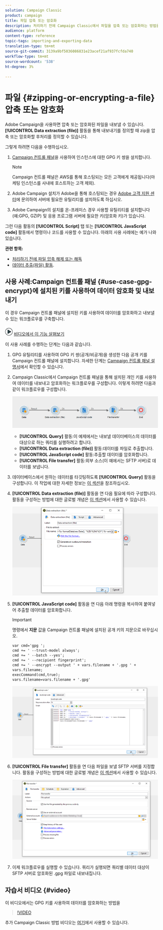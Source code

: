 ```yaml
---
solution: Campaign Classic
product: campaign
title: 파일 압축 또는 암호화
description: 처리하기 전에 Campaign Classic에서 파일을 압축 또는 암호화하는 방법을 알아봅니다.
audience: platform
content-type: reference
topic-tags: importing-and-exporting-data
translation-type: tm+mt
source-git-commit: 3139a9bf5036086831e23acef21af937fcfda740
workflow-type: tm+mt
source-wordcount: '538'
ht-degree: 3%

---
```



# 파일 {#zipping-or-encrypting-a-file} 압축 또는 암호화

Adobe Campaign을 사용하면 압축 또는 암호화된 파일을 내보낼 수 있습니다. **[!UICONTROL Data extraction (file)]** 활동을 통해 내보내기를 정의할 때 zip을 압축 또는 암호화할 후처리를 정의할 수 있습니다.

그렇게 하려면 다음을 수행하십시오.

1. [Campaign 컨트롤 패널](https://docs.adobe.com/content/help/en/control-panel/using/instances-settings/gpg-keys-management.html#encrypting-data)을 사용하여 인스턴스에 대한 GPG 키 쌍을 설치합니다.

   >[!NOTE]
   >
   >Campaign 컨트롤 패널은 AWS를 통해 호스팅되는 모든 고객에게 제공됩니다(마케팅 인스턴스를 사내에 호스트하는 고객 제외).

1. Adobe Campaign 설치가 Adobe을 통해 호스팅되는 경우 [Adobe 고객 지원 센터](https://helpx.adobe.com/enterprise/admin-guide.html/enterprise/using/support-for-experience-cloud.ug.html)에 문의하여 서버에 필요한 유틸리티를 설치하도록 하십시오.
1. Adobe Campaign의 설치를 온-프레미스 경우 사용할 유틸리티를 설치합니다(예:GPG, GZIP) 및 응용 프로그램 서버에 필요한 키(암호화 키)가 있습니다.

그런 다음 활동의 **[!UICONTROL Script]** 탭 또는 **[!UICONTROL JavaScript code]** 활동에서 명령이나 코드를 사용할 수 있습니다. 아래의 사용 사례에는 예가 나와 있습니다.

**관련 항목:**

* [처리하기 전에 파일 압축 해제 또는 해독](../../platform/using/unzip-decrypt.md)
* [데이터 추출(파일) 활동](../../workflow/using/extraction--file-.md).

## 사용 사례:Campaign 컨트롤 패널 {#use-case-gpg-encrypt}에 설치된 키를 사용하여 데이터 암호화 및 내보내기

이 경우 Campaign 컨트롤 패널에 설치된 키를 사용하여 데이터를 암호화하고 내보낼 수 있는 워크플로우를 구축합니다.

![](assets/do-not-localize/how-to-video.png) [비디오에서 이 기능 살펴보기](#video)

이 사용 사례를 수행하는 단계는 다음과 같습니다.

1. GPG 유틸리티를 사용하여 GPG 키 쌍(공개/비공개)을 생성한 다음 공개 키를 Campaign 컨트롤 패널에 설치합니다. 자세한 단계는 [Campaign 컨트롤 패널 설명서](https://docs.adobe.com/content/help/en/control-panel/using/instances-settings/gpg-keys-management.html#encrypting-data)에서 확인할 수 있습니다.

1. Campaign Classic에서 Campaign 컨트롤 패널을 통해 설치된 개인 키를 사용하여 데이터를 내보내고 암호화하는 워크플로우를 구성합니다. 이렇게 하려면 다음과 같이 워크플로우를 구성합니다.

   ![](assets/gpg-workflow-encrypt.png)

   * **[!UICONTROL Query]** 활동:이 예제에서는 내보낼 데이터베이스의 데이터를 대상으로 하는 쿼리를 실행하려고 합니다.
   * **[!UICONTROL Data extraction (file)]** 활동:데이터를 파일로 추출합니다.
   * **[!UICONTROL JavaScript code]** 활동:추출할 데이터를 암호화합니다.
   * **[!UICONTROL File transfer]** 활동:외부 소스(이 예에서는 SFTP 서버)로 데이터를 보냅니다.

1. 데이터베이스에서 원하는 데이터를 타깃팅하도록 **[!UICONTROL Query]** 활동을 구성합니다. 이 작업에 대한 자세한 정보는 [이 섹션](../../workflow/using/query.md)을 참조하십시오.

1. **[!UICONTROL Data extraction (file)]** 활동을 연 다음 필요에 따라 구성합니다. 활동을 구성하는 방법에 대한 글로벌 개념은 [이 섹션](../../workflow/using/extraction--file-.md)에서 사용할 수 있습니다.

   ![](assets/gpg-data-extraction.png)

1. **[!UICONTROL JavaScript code]** 활동을 연 다음 아래 명령을 복사하여 붙여넣어 추출할 데이터를 암호화합니다.

   >[!IMPORTANT]
   >
   >명령에서 **지문** 값을 Campaign 컨트롤 패널에 설치된 공개 키의 지문으로 바꾸십시오.

   ```
   var cmd='gpg ';
   cmd += ' --trust-model always';
   cmd += ' --batch --yes';
   cmd += ' --recipient fingerprint';
   cmd += ' --encrypt --output ' + vars.filename + '.gpg ' + vars.filename;
   execCommand(cmd,true);
   vars.filename=vars.filename + '.gpg'
   ```

   ![](assets/gpg-script.png)

1. **[!UICONTROL File transfer]** 활동을 연 다음 파일을 보낼 SFTP 서버를 지정합니다. 활동을 구성하는 방법에 대한 글로벌 개념은 [이 섹션](../../workflow/using/file-transfer.md)에서 사용할 수 있습니다.

   ![](assets/gpg-file-transfer.png)

1. 이제 워크플로우를 실행할 수 있습니다. 쿼리가 실행되면 쿼리별 데이터 대상이 SFTP 서버로 암호화된 .gpg 파일로 내보내집니다.

## 자습서 비디오 {#video}

이 비디오에서는 GPG 키를 사용하여 데이터를 암호화하는 방법을

>[!VIDEO](https://video.tv.adobe.com/v/36399?quality=12)

추가 Campaign Classic 방법 비디오는 [여기](https://experienceleague.adobe.com/docs/campaign-classic-learn/tutorials/overview.html?lang=ko)에서 사용할 수 있습니다.
